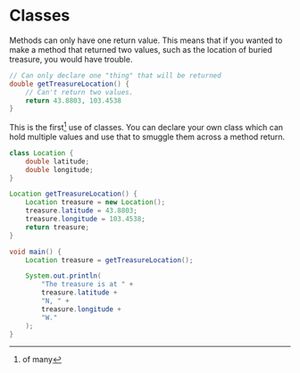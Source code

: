 # Classes

Methods can only have one return value. This means that if you wanted to make a method
that returned two values, such as the location of buried treasure, you would have trouble.

```java
// Can only declare one "thing" that will be returned
double getTreasureLocation() {
    // Can't return two values.
    return 43.8803, 103.4538
}
```

This is the first[^many] use of classes. You can declare your own class which can hold multiple
values and use that to smuggle them across a method return.

```java
class Location {
    double latitude;
    double longitude;
}

Location getTreasureLocation() {
    Location treasure = new Location();
    treasure.latitude = 43.8803;
    treasure.longitude = 103.4538;
    return treasure;
}

void main() {
    Location treasure = getTreasureLocation();

    System.out.println(
        "The treasure is at " + 
        treasure.latitude +
        "N, " +
        treasure.longitude +
        "W."
    );
}
```


[^many]: of many